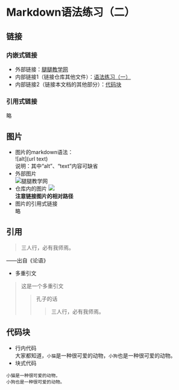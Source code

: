 # Markdown语法练习（二）
## 链接
### 内嵌式链接
- 外部链接：[腿腿教学网](http://www.tuituisoft.com)  
- 内部链接1（链接仓库其他文件）：[语法练习（一）](语法练习（一）.md)  
- 内部链接2（链接本文档的其他部分）：[代码块](语法练习（二）.md#代码块)  
### 引用式链接
略

## 图片
- 图片的markdown语法：  
  ![alt](url text)  
  说明：其中“alt”、“text”内容可缺省
- 外部图片  
![腿腿教学网](http://www.tuituisoft.com/uploadfiles/asd/2018/02/27/2018022705530922.jpg "腿腿教学网Lumion8.0")
- 仓库内的图片
![](Images/Lumion8.jpg)  
**注意链接图片的相对路径**  
- 图片的引用式链接  
略

## 引用
>三人行，必有我师焉。


——出自《论语》  
- 多重引文  
>这是一个多重引文
>>孔子的话
>>>三人行，必有我师焉。  

## 代码块
- 行内代码  
大家都知道，`小猫`是一种很可爱的动物，`小狗`也是一种很可爱的动物。  
- 块式代码  
```
小猫是一种很可爱的动物，  
小狗也是一种很可爱的动物。
```

